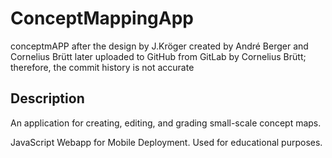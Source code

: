 # ConceptMappingApp

conceptmAPP after the design by J.Kröger
created by André Berger and Cornelius Brütt
later uploaded to GitHub from GitLab by Cornelius Brütt; therefore, the commit history is not accurate

## Description
An application for creating, editing, and grading small-scale concept maps.

JavaScript Webapp for Mobile Deployment. Used for educational purposes.

